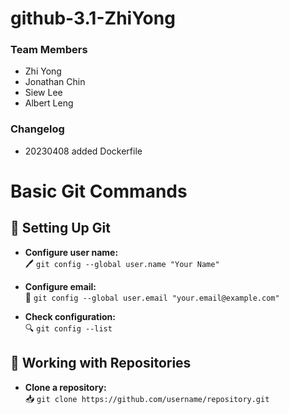 # github-3.1-ZhiYong

### Team Members
- Zhi Yong
- Jonathan Chin
- Siew Lee
- Albert Leng

### Changelog

- 20230408 added Dockerfile 


# Basic Git Commands

## 📝 Setting Up Git

- **Configure user name:**  
  🖊️ `git config --global user.name "Your Name"`

- **Configure email:**  
  📧 `git config --global user.email "your.email@example.com"`

- **Check configuration:**  
  🔍 `git config --list`

## 📁 Working with Repositories

- **Clone a repository:**  
  📥 `git clone https://github.com/username/repository.git`


